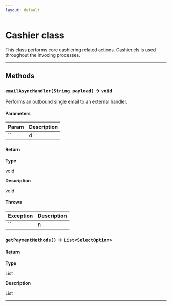 ```yaml
---
layout: default
---
```

# Cashier class

This class performs core cashiering related actions.  Cashier.cls is used throughout the invocing processes.

---
## Methods
### `emailAsyncHandler(String payload)` → `void`

Performs an outbound single email to an external handler.

#### Parameters
|Param|Description|
|-----|-----------|
|`` | d |

#### Return

**Type**

void

**Description**

void

#### Throws
|Exception|Description|
|---------|-----------|
|`` | n |

### `getPaymentMethods()` → `List<SelectOption>`
#### Return

**Type**

List<SelectOption>

**Description**

List<SelectOption>

---
